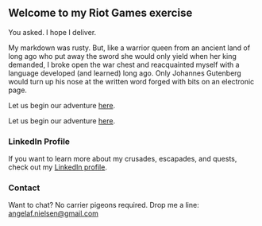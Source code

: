 ## Welcome to my Riot Games exercise

You asked. I hope I deliver.

My markdown was rusty. But, like a warrior queen from an ancient land of long ago who put away the sword she would only yield when her king demanded, I broke open the war chest and reacquainted myself with a language developed (and learned) long ago. Only Johannes Gutenberg would turn up his nose at the written word forged with bits on an electronic page. 

Let us begin our adventure <a href="toc.html" title="Table of Contents">here</a>.

Let us begin our adventure <a href="https://github.com/AngelaFNielsen/AngelaFNielsen.github.io/blob/main/toc.html" title="Table of Contents">here</a>.

### LinkedIn Profile

If you want to learn more about my crusades, escapades, and quests, check out my [LinkedIn profile](https://www.linkedin.com/in/angela-nielsen-a392aa1).

### Contact

Want to chat? No carrier pigeons required. Drop me a line: <angelaf.nielsen@gmail.com>
